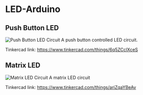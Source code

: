 # LED-Arduino
## Push Button LED
![Push Button LED Circuit](https://github.com/Alshaiban1/LED-Arduino/assets/139134530/3ad73fc2-2ae0-48c0-9240-5763aca8c114)
A push button controlled LED circuit.

Tinkercad link:
https://www.tinkercad.com/things/6q5ZCclXceS

## Matrix LED
![Matrix LED Circuit](https://github.com/Alshaiban1/LED-Arduino/assets/139134530/54d678b8-2564-4721-96b2-9f07715ee186)
A matrix LED circuit

Tinkercad link:
https://www.tinkercad.com/things/ariZqaYBeAv
